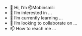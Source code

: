 - 👋 Hi, I’m @Mobinsmili
- 👀 I’m interested in ...
- 🌱 I’m currently learning ...
- 💞️ I’m looking to collaborate on ...
- 📫 How to reach me ...

<!---
Mobinsmili/Mobinsmili is a ✨ special ✨ repository because its `README.md` (this file) appears on your GitHub profile.
You can click the Preview link to take a look at your changes.
--->
